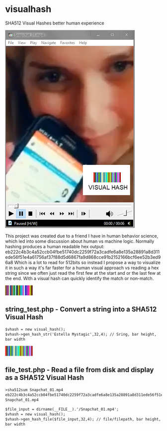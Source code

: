 # visualhash
SHA512 Visual Hashes better human experience

![Before & After](/visualhash.png)

This project was created due to a friend I have in human behavior science, which led into some discussion about human vs machine logic.
Normally hashing produces a human readable hex output: eb222c4b3c4a52ccb04fbe51740dc2259f72a3cadfe6a8e135a28891a8d311ede56f51e4a61756af37f88d5d6867fa9d868cce91b2152166bcf6ee52b3ed96a8
Which is a lot to read for 512bits so instead I propose a way to visualize it in such a way it's far faster for a human visual approach vs reading a hex string since we often just read the first few at the start and or the last few at the end. With a visual hash can quickly identify the match or non-match.

![Before & After](/string_test.png)

## string_test.php - Convert a string into a SHA512 Visual Hash

```
$vhash = new visual_hash();
$vhash->gen_hash_str('Estella Mystagic',32,4); // Sring, bar height, bar width
```

![Before & After](/file_test.png)
## file_test.php - Read a file from disk and display as a SHA512 Visual Hash
```
>sha512sum Snapchat_01.mp4 
eb222c4b3c4a52ccb04fbe51740dc2259f72a3cadfe6a8e135a28891a8d311ede56f51e4a61756af37f88d5d6867fa9d868cce91b2152166bcf6ee52b3ed96a8  Snapchat_01.mp4
```

```
$file_input = dirname(__FILE__).'/Snapchat_01.mp4';
$vhash = new visual_hash();
$vhash->gen_hash_file($file_input,32,4); // file/filepath, bar height, bar width
```

